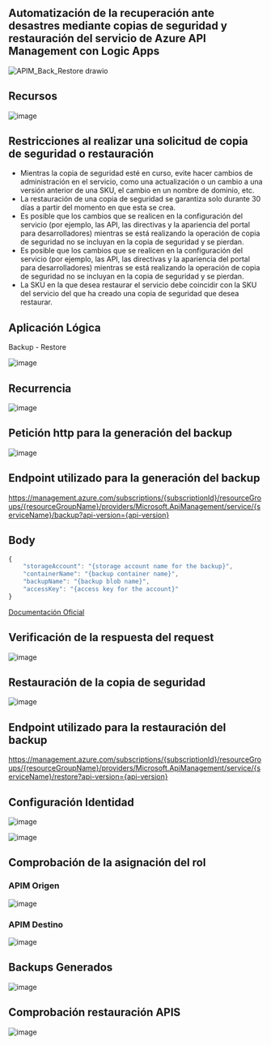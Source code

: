 ## Automatización de la recuperación ante desastres mediante copias de seguridad y restauración del servicio de Azure API Management con Logic Apps

![APIM_Back_Restore drawio](https://user-images.githubusercontent.com/17581842/171729077-28f220e8-649d-4401-9103-83ce369979d0.png)

## Recursos

![image](https://user-images.githubusercontent.com/17581842/174294064-2563dda6-8a34-4e97-b5b7-8deb6f05a6c6.png)

## Restricciones al realizar una solicitud de copia de seguridad o restauración

- Mientras la copia de seguridad esté en curso, evite hacer cambios de administración en el servicio, como una actualización o un cambio a una versión anterior de una SKU, el cambio en un nombre de dominio, etc.
- La restauración de una copia de seguridad se garantiza solo durante 30 días a partir del momento en que esta se crea.
- Es posible que los cambios que se realicen en la configuración del servicio (por ejemplo, las API, las directivas y la apariencia del portal para desarrolladores) mientras se está realizando la operación de copia de seguridad no se incluyan en la copia de seguridad y se pierdan.
- Es posible que los cambios que se realicen en la configuración del servicio (por ejemplo, las API, las directivas y la apariencia del portal para desarrolladores) mientras se está realizando la operación de copia de seguridad no se incluyan en la copia de seguridad y se pierdan.
- La SKU en la que desea restaurar el servicio debe coincidir con la SKU del servicio del que ha creado una copia de seguridad que desea restaurar.

## Aplicación Lógica

Backup - Restore

![image](https://user-images.githubusercontent.com/17581842/172236651-f62e8159-7d29-4a30-9c6b-1aec47364cdf.png)

## Recurrencia

![image](https://user-images.githubusercontent.com/17581842/172236850-becd0ac0-8eb6-46ff-9c56-c1a352e67270.png)

## Petición http para la generación del backup

![image](https://user-images.githubusercontent.com/17581842/172236995-66d84f54-94de-49e3-ab74-d4af4746f4a4.png)

## Endpoint utilizado para la generación del backup 

https://management.azure.com/subscriptions/{subscriptionId}/resourceGroups/{resourceGroupName}/providers/Microsoft.ApiManagement/service/{serviceName}/backup?api-version={api-version}


## Body

```javascript
{
    "storageAccount": "{storage account name for the backup}",
    "containerName": "{backup container name}",
    "backupName": "{backup blob name}",
    "accessKey": "{access key for the account}"
}
```
[Documentación Oficial](https://docs.microsoft.com/en-us/azure/api-management/api-management-howto-disaster-recovery-backup-restore)

## Verificación de la respuesta del request

![image](https://user-images.githubusercontent.com/17581842/172274313-e737689e-219a-411d-8b49-72c4a379ff93.png)

## Restauración de la copia de seguridad

![image](https://user-images.githubusercontent.com/17581842/172274441-0c682dab-e80f-4243-9698-44e1d0ddf78e.png)

## Endpoint utilizado para la restauración del backup 

https://management.azure.com/subscriptions/{subscriptionId}/resourceGroups/{resourceGroupName}/providers/Microsoft.ApiManagement/service/{serviceName}/restore?api-version={api-version}

## Configuración Identidad

![image](https://user-images.githubusercontent.com/17581842/174294783-ba2745d4-64f5-40c2-b8f8-25cb26b86afb.png)

![image](https://user-images.githubusercontent.com/17581842/174296441-058edac9-2535-4ee7-af34-d492b78e30bf.png)

## Comprobación de la asignación del rol

### APIM Origen
![image](https://user-images.githubusercontent.com/17581842/174295355-1492300c-fda3-4a4b-8f06-701d7f871018.png)

### APIM Destino
![image](https://user-images.githubusercontent.com/17581842/174295834-b3354c67-8b1a-4455-8719-e5526121b65d.png)

## Backups Generados
![image](https://user-images.githubusercontent.com/17581842/174296187-0b7749c3-0201-419b-af4f-18f019e7c9d0.png)

## Comprobación restauración APIS

![image](https://user-images.githubusercontent.com/17581842/174297399-097f4843-f29b-4582-a9f0-c84aec999387.png)

